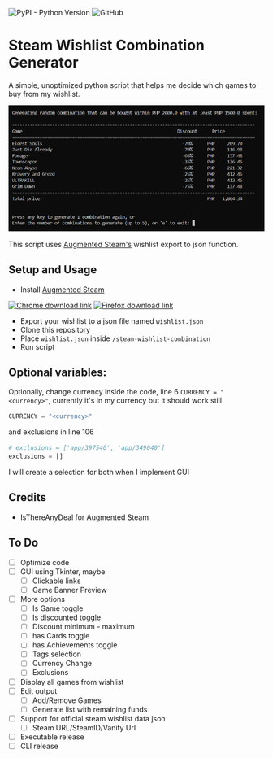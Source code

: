 ![PyPI - Python Version](https://img.shields.io/pypi/pyversions/py-cord?style=for-the-badge) ![GitHub](https://img.shields.io/github/license/nekooooooooo/salty-dream-bot?style=for-the-badge)

# Steam Wishlist Combination Generator

A simple, unoptimized python script that helps me decide which games to buy from my wishlist.

![](https://raw.githubusercontent.com/nekooooooooo/nekooooooooo.github.io/master/pics/preview_steam_wishlist.png)

This script uses [Augmented Steam's](https://github.com/IsThereAnyDeal/AugmentedSteam) wishlist export to json function.

## Setup and Usage

- Install [Augmented Steam](https://augmentedsteam.com/)

[![Chrome download link](https://storage.googleapis.com/web-dev-uploads/image/WlD8wC6g8khYWPJUsQceQkhXSlv1/UV4C4ybeBTsZt43U4xis.png)](https://chrome.google.com/webstore/detail/augmented-steam/dnhpnfgdlenaccegplpojghhmaamnnfp) [![Firefox download link](https://extensionworkshop.com/assets/img/documentation/publish/get-the-addon-178x60px.dad84b42.png)](https://addons.mozilla.org/firefox/addon/augmented-steam/)
- Export your wishlist to a json file named `wishlist.json`
- Clone this repository
- Place `wishlist.json` inside `/steam-wishlist-combination`
- Run script

## Optional variables:

Optionally, change currency inside the code, line 6 `CURRENCY = "<currency>"`, currently it's in my currency but it should work still
```py
CURRENCY = "<currency>"
```
and exclusions in line 106
```py
# exclusions = ['app/397540', 'app/349040']
exclusions = []
```
I will create a selection for both when I implement GUI

## Credits
- IsThereAnyDeal for Augmented Steam

## To Do
- [ ] Optimize code
- [ ] GUI using Tkinter, maybe
    - [ ] Clickable links
    - [ ] Game Banner Preview
- [ ] More options
    - [ ] Is Game toggle
    - [ ] Is discounted toggle
    - [ ] Discount minimum - maximum
    - [ ] has Cards toggle
    - [ ] has Achievements toggle
    - [ ] Tags selection
    - [ ] Currency Change
    - [ ] Exclusions
- [ ] Display all games from wishlist
- [ ] Edit output
    - [ ] Add/Remove Games
    - [ ] Generate list with remaining funds
- [ ] Support for official steam wishlist data json
    - [ ] Steam URL/SteamID/Vanity Url
- [ ] Executable release
- [ ] CLI release
